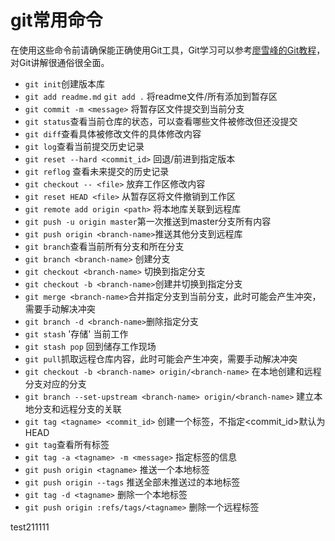 # git常用命令

在使用这些命令前请确保能正确使用Git工具，Git学习可以参考[廖雪峰的Git教程](https://www.liaoxuefeng.com/wiki/0013739516305929606dd18361248578c67b8067c8c017b000)，对Git讲解很通俗很全面。

+ `git init`创建版本库
+ `git add readme.md` `git add .` 将readme文件/所有添加到暂存区
+ `git commit -m <message>` 将暂存区文件提交到当前分支
+ `git status`查看当前仓库的状态，可以查看哪些文件被修改但还没提交
+ `git diff`查看具体被修改文件的具体修改内容
+ `git log`查看当前提交历史记录
+ `git reset --hard <commit_id>` 回退/前进到指定版本
+ `git reflog` 查看未来提交的历史记录
+ `git checkout -- <file>` 放弃工作区修改内容
+ `git reset HEAD <file>` 从暂存区将文件撤销到工作区
+ `git remote add origin <path>` 将本地库关联到远程库
+ `git push -u origin master`第一次推送到master分支所有内容
+ `git push origin <branch-name>`推送其他分支到远程库
+ `git branch`查看当前所有分支和所在分支
+ `git branch <branch-name>` 创建分支
+ `git checkout <branch-name>` 切换到指定分支
+ `git checkout -b <branch-name>`创建并切换到指定分支
+ `git merge <branch-name>`合并指定分支到当前分支，此时可能会产生冲突，需要手动解决冲突
+ `git branch -d <branch-name>`删除指定分支
+ `git stash` '存储' 当前工作
+ `git stash pop` 回到储存工作现场
+ `git pull`抓取远程仓库内容，此时可能会产生冲突，需要手动解决冲突
+ `git checkout -b <branch-name> origin/<branch-name>` 在本地创建和远程分支对应的分支
+ `git branch --set-upstream <branch-name> origin/<branch-name>` 建立本地分支和远程分支的关联
+ `git tag <tagname> <commit_id>` 创建一个标签，不指定<commit_id>默认为HEAD
+ `git tag`查看所有标签
+ `git tag -a <tagname> -m <message>` 指定标签的信息
+ `git push origin <tagname>` 推送一个本地标签
+ `git push origin --tags` 推送全部未推送过的本地标签
+ `git tag -d <tagname>` 删除一个本地标签
+ `git push origin :refs/tags/<tagname>` 删除一个远程标签


test211111
